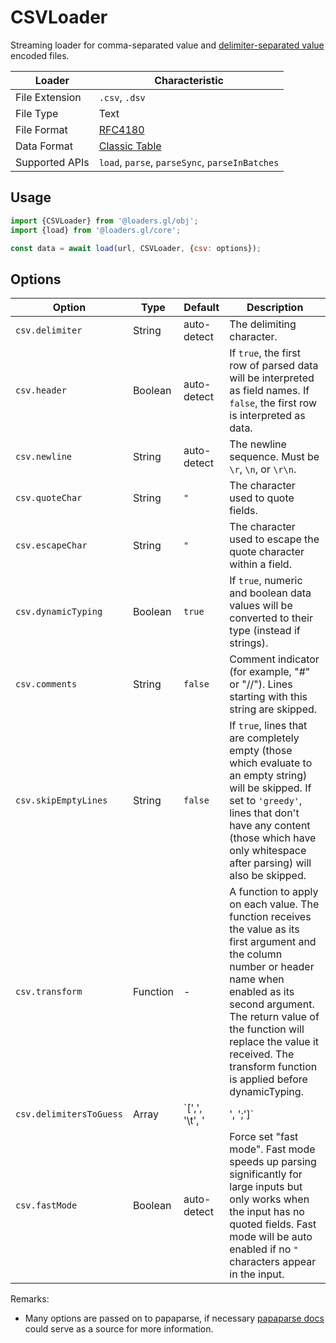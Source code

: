 # CSVLoader

Streaming loader for comma-separated value and [delimiter-separated value](https://en.wikipedia.org/wiki/Delimiter-separated_values) encoded files.

| Loader         | Characteristic                                       |
| -------------- | ---------------------------------------------------- |
| File Extension | `.csv`, `.dsv`                                       |
| File Type      | Text                                                 |
| File Format    | [RFC4180](https://tools.ietf.org/html/rfc4180)       |
| Data Format    | [Classic Table](/docs/specifications/category-table) |
| Supported APIs | `load`, `parse`, `parseSync`, `parseInBatches`       |

## Usage

```js
import {CSVLoader} from '@loaders.gl/obj';
import {load} from '@loaders.gl/core';

const data = await load(url, CSVLoader, {csv: options});
```

## Options

| Option                  | Type     | Default                 | Description                                                                                                                                                                                                                                                                                     |
| ----------------------- | -------- | ----------------------- | ----------------------------------------------------------------------------------------------------------------------------------------------------------------------------------------------------------------------------------------------------------------------------------------------- |
| `csv.delimiter`         | String   | auto-detect             | The delimiting character.                                                                                                                                                                                                                                                                       |
| `csv.header`            | Boolean  | auto-detect             | If `true`, the first row of parsed data will be interpreted as field names. If `false`, the first row is interpreted as data.                                                                                                                                                                   |
| `csv.newline`           | String   | auto-detect             | The newline sequence. Must be `\r`, `\n`, or `\r\n`.                                                                                                                                                                                                                                            |
| `csv.quoteChar`         | String   | `"`                     | The character used to quote fields.                                                                                                                                                                                                                                                             |
| `csv.escapeChar`        | String   | `"`                     | The character used to escape the quote character within a field.                                                                                                                                                                                                                                |
| `csv.dynamicTyping`     | Boolean  | `true`                  | If `true`, numeric and boolean data values will be converted to their type (instead if strings).                                                                                                                                                                                                |
| `csv.comments`          | String   | `false`                 | Comment indicator (for example, "#" or "//"). Lines starting with this string are skipped.                                                                                                                                                                                                      |
| `csv.skipEmptyLines`    | String   | `false`                 | If `true`, lines that are completely empty (those which evaluate to an empty string) will be skipped. If set to `'greedy'`, lines that don't have any content (those which have only whitespace after parsing) will also be skipped.                                                            |
| `csv.transform`         | Function | -                       | A function to apply on each value. The function receives the value as its first argument and the column number or header name when enabled as its second argument. The return value of the function will replace the value it received. The transform function is applied before dynamicTyping. |
| `csv.delimitersToGuess` | Array    | `[',', '\t', '|', ';']` | An array of delimiters to guess from if the `delimiter` option is not set.                                                                                                                                                                                                                      |
| `csv.fastMode`          | Boolean  | auto-detect             | Force set "fast mode". Fast mode speeds up parsing significantly for large inputs but only works when the input has no quoted fields. Fast mode will be auto enabled if no `"` characters appear in the input.                                                                                  |

Remarks:

- Many options are passed on to papaparse, if necessary [papaparse docs](https://www.papaparse.com/docs#config) could serve as a source for more information.
